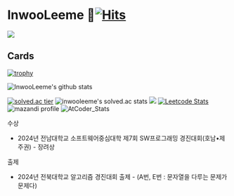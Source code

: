 # InwooLeeme 🔆[![Hits](https://hits.seeyoufarm.com/api/count/incr/badge.svg?url=https%3A%2F%2Fgithub.com%2FInwooLeeme%2Fhit-counter&count_bg=%23000000&title_bg=%2348ECB1&icon=&icon_color=%23DFDFDF&title=hits&edge_flat=false)](https://hits.seeyoufarm.com)

<img src="https://capsule-render.vercel.app/api?type=waving&color=auto&height=300&section=header&text=inwoo%20Lee&fontSize=90" />

## Cards

[![trophy](https://github-profile-trophy.vercel.app/?username=inwooleeme&theme=onedark&margin-w=15)](https://github.com/ryo-ma/github-profile-trophy)

![InwooLeeme's github stats](https://github-readme-stats.vercel.app/api?username=InwooLeeme&show_icons=true)

[![solved.ac tier](http://mazassumnida.wtf/api/generate_badge?boj=inwooleeme)](https://solved.ac/inwooleeme)
![inwooleeme's solved.ac stats](https://github-readme-solvedac.hyp3rflow.vercel.app/api/?handle=inwooleeme)
<a href="https://opgc.me/#/users/InwooLeeme" target="_blank"><img src="https://api.opgc.me/githubs/users/InwooLeeme/tag/?theme=basic" /></a>
[![Leetcode Stats](https://leetcard.jacoblin.cool/InwooLeeme)](https://leetcode.com/InwooLeeme)
![mazandi profile](http://mazandi.herokuapp.com/api?handle=Inwooleeme&theme=dark)
![AtCoder_Stats](https://atcoder.junah.dev/v1/generate_badge?name=Space_Penguin)

수상
- 2024년 전남대학교 소프트웨어중심대학 제7회 SW프로그래밍 경진대회(호남•제주권) - 장려상

출제
- 2024년 전북대학교 알고리즘 경진대회 출제 - (A번, E번 : 문자열을 다루는 문제가 문제다)

<!--
**InwooLeeme/InwooLeeme** is a ✨ _special_ ✨ repository because its `README.md` (this file) appears on your GitHub profile.

Here are some ideas to get you started:

- 🔭 I’m currently working on ...
- 🌱 I’m currently learning ...
- 👯 I’m looking to collaborate on ...
- 🤔 I’m looking for help with ...
- 💬 Ask me about ...
- 📫 How to reach me: ...
- 😄 Pronouns: ...
- ⚡ Fun fact: ...
-->
